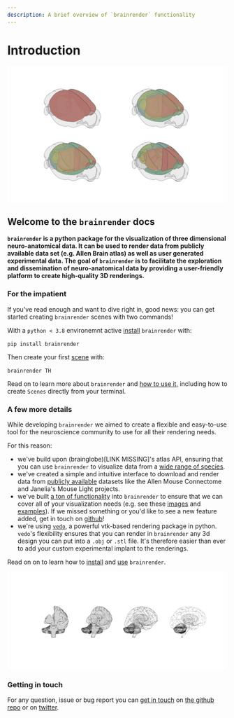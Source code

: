 ```yaml
---
description: A brief overview of `brainrender` functionality
---
```


# Introduction

![](.gitbook/assets/aba.png)

## Welcome to the `brainrender` docs

**`brainrender` is a python package for the visualization of three dimensional neuro-anatomical data. It can be used to render data from publicly available data set \(e.g. Allen Brain atlas\) as well as user generated experimental data. The goal of `brainrender` is to facilitate the exploration and dissemination of neuro-anatomical data by providing a user-friendly platform to create high-quality 3D renderings.**

### For the impatient

If you've read enough and want to dive right in, good news: you can get started creating `brainrender` scenes with two commands!

With a `python < 3.8` environemnt active [install](installation/installation.md) `brainrender` with:

```text
pip install brainrender
```

Then create your first [scene](usage/scene.md) with:

```text
brainrender TH
```

Read on to learn more about `brainrender` and [how to use it,](usage/overview/) including how to create `Scenes` directly from your terminal. 

### 

### A few more details

While developing `brainrender` we aimed to create a flexible and easy-to-use tool for the neuroscience community to use for all their rendering needs.

For this reason:

* we've build upon \(brainglobe\)\[LINK MISSING\]'s atlas API, ensuring that you can use `brainrender` to visualize data from a [wide range of species](usage/atlas.md). 
* we've created a simple and intuitive interface to download and render data from [publicly available](usage/public.md) datasets like the Allen Mouse Connectome and Janelia's Mouse Light projects.
* we've built [a ton of functionality](usage/user.md) into `brainrender` to ensure that we can cover all of your visualization needs \(e.g. see these [images](overview/gallery.md) and [examples](overview/examples.md)\). If we missed something or you'd like to see a new feature added, get in touch on [github](https://github.com/BrancoLab/BrainRender)!
* we're using [`vedo`](https://github.com/marcomusy/vedo), a powerful vtk-based rendering package in python. `vedo`'s flexibility ensures that you can render in `brainrender` any 3d design you can put into a `.obj` or `.stl` file. It's therefore easier than ever to add your custom experimental implant to the renderings. 



Read on on to learn how to [install](installation/installation.md) and [use](usage/overview/) `brainrender`.

![](.gitbook/assets/humanbrainexp.png)

### Getting in touch

For any question, issue or bug report you can [get in touch](info/get-in-touch.md) on [the github repo](https://github.com/BrancoLab/BrainRender) or on [twitter](https://twitter.com/Federico_claudi).





